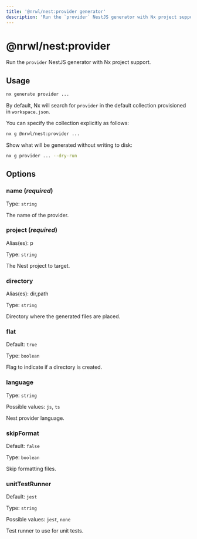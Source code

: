 ```yaml
---
title: '@nrwl/nest:provider generator'
description: 'Run the `provider` NestJS generator with Nx project support.'
---
```


# @nrwl/nest:provider

Run the `provider` NestJS generator with Nx project support.

## Usage

```bash
nx generate provider ...
```

By default, Nx will search for `provider` in the default collection provisioned in `workspace.json`.

You can specify the collection explicitly as follows:

```bash
nx g @nrwl/nest:provider ...
```

Show what will be generated without writing to disk:

```bash
nx g provider ... --dry-run
```

## Options

### name (_**required**_)

Type: `string`

The name of the provider.

### project (_**required**_)

Alias(es): p

Type: `string`

The Nest project to target.

### directory

Alias(es): dir,path

Type: `string`

Directory where the generated files are placed.

### flat

Default: `true`

Type: `boolean`

Flag to indicate if a directory is created.

### language

Type: `string`

Possible values: `js`, `ts`

Nest provider language.

### skipFormat

Default: `false`

Type: `boolean`

Skip formatting files.

### unitTestRunner

Default: `jest`

Type: `string`

Possible values: `jest`, `none`

Test runner to use for unit tests.
